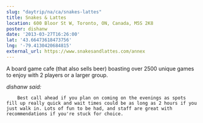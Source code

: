 ```yaml
---
slug: "daytrip/na/ca/snakes-lattes"
title: Snakes & Lattes
location: 600 Bloor St W, Toronto, ON, Canada, M5S 2K8
poster: dishanw
date: '2013-03-27T16:26:00'
lat: '43.66473618473756'
lng: '-79.4130420684815'
external_url: https://www.snakesandlattes.com/annex
---
```


A board game cafe (that also sells beer) boasting over 2500 unique games to enjoy with 2 players or a larger group. 

<em>dishanw said:</em>

        Best call ahead if you plan on coming on the evenings as spots fill up really quick and wait times could be as long as 2 hours if you just walk in. Lots of fun to be had, and staff are great with recommendations if you're stuck for choice.
